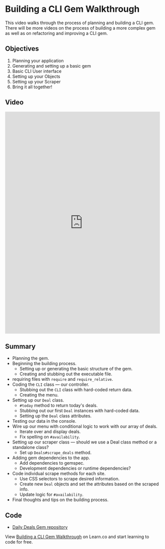 # Building a CLI Gem Walkthrough
This video walks through the process of planning and building a CLI gem. There will be more videos on the process of building a more complex gem as well as on refactoring and improving a CLI gem.

## Objectives
1. Planning your application
2. Generating and setting up a basic gem
3. Basic CLI User interface
4. Setting up your Objects
5. Setting up your Scraper
6. Bring it all together!

## Video
<iframe width="100%" height="720" src="https://www.youtube.com/embed/_lDExWIhYKI?rel=0&amp;showinfo=0" frameborder="0" allowfullscreen></iframe>

## Summary
- Planning the gem.
- Beginning the building process.
  + Setting up or generating the basic structure of the gem.
  + Creating and stubbing out the executable file.
- requiring files with `require` and `require_relative`.
- Coding the `CLI` class — our controller.
  + Stubbing out the `CLI` class with hard-coded return data.
  + Creating the menu.
- Setting up our `Deal` class.
  + `#today` method to return today's deals.
  + Stubbing out our first `Deal` instances with hard-coded data.
  + Setting up the `Deal` class attributes.
- Testing our data in the console.
- Wire up our menu with conditional logic to work with our array of deals.
  + Iterate over and display deals.
  + Fix spelling on `#availability`.
- Setting up our scraper class — should we use a Deal class method or a standalone class?
  + Set up `Deals#scrape_deals` method.
- Adding gem dependencies to the app.
  + Add dependencies to gemspec.
  + Development dependencies or runtime dependencies?
- Code individual scrape methods for each site.
  + Use CSS selectors to scrape desired information.
  + Create new `Deal` objects and set the attributes based on the scraped info.
  + Update logic for `#availability`.
- Final thoughts and tips on the building process.

## Code
- [Daily Deals Gem repository](https://github.com/learn-co-curriculum/daily_deal)

<p class='util--hide'>View <a href='https://learn.co/lessons/oo-cli-data-gem-walkthrough'>Building a CLI Gem Walkthrough</a> on Learn.co and start learning to code for free.</p>
